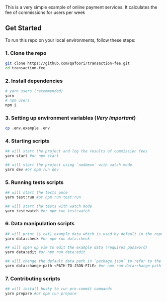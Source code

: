 This is a very simple example of online payment services. It calculates the fee of commissions for users per week

## Get Started
To run this repo on your local environments, follow these steps:

### 1. Clone the repo
```bash
git clone https://github.com/qafoori/transaction-fee.git
cd transaction-fee
```

### 2. Install dependencies
```bash
# yarn users (recommended)
yarn
# npm users
npm i
```

### 3. Setting up environment variables (*Very Important*)
```bash
cp .env.example .env
```

### 4. Starting scripts
```bash
## will start the project and log the results of commission fees
yarn start #or npm start

## will start the project using `nodemon` with watch mode
yarn dev #or npm run dev
```

### 5. Running tests scripts
```bash
## will start the tests once
yarn test:run #or npm run test:run

## will start the tests with watch mode
yarn test:watch #or npm run test:watch
```

### 6. Data manipulation scripts
```bash
## will print ($ cat) example data which is used by default in the repo
yarn data:check #or npm run data:check

## will open up vim to edit the example data (requires password)
yarn data:edit #or npm run data:edit

## will change the default data path in `package.json` to refer to the use of another path
yarn data:change-path <PATH-TO-JSON-FILE> #or npm run data:change-path <PATH-TO-JSON-FILE>
```

### 7. Contributing scripts
```bash
## will install husky to run pre-commit commands
yarn prepare #or npm run prepare
```
